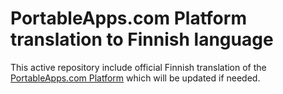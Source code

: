 # PortableApps.com Platform translation to Finnish language
This active repository include official Finnish translation of the [PortableApps.com Platform](https://portableapps.com/platform/features) which will be updated if needed.
